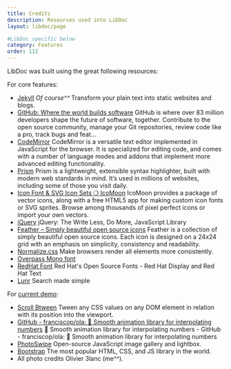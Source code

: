 ```yaml
---
title: Credits
description: Resources used into LibDoc
layout: libdoc/page

#LibDoc specific below
category: Features
order: 112
---
```


LibDoc was built using the great following resources:

For core features:

* [Jekyll](https://jekyllrb.com/) *Of course^^* Transform your plain text into static websites and blogs.
* [GitHub: Where the world builds software](https://github.com) GitHub is where over 83 million developers shape the future of software, together. Contribute to the open source community, manage your Git repositories, review code like a pro, track bugs and feat...
* [CodeMirror](https://codemirror.net/) CodeMirror is a versatile text editor implemented in JavaScript for the browser. It is specialized for editing code, and comes with a number of language modes and addons that implement more advanced editing functionality.
* [Prism](https://prismjs.com/) Prism is a lightweight, extensible syntax highlighter, built with modern web standards in mind. It’s used in millions of websites, including some of those you visit daily. 
* [Icon Font & SVG Icon Sets ❍ IcoMoon](https://icomoon.io/) IcoMoon provides a package of vector icons, along with a free HTML5 app for making custom icon fonts or SVG sprites. Browse among thousands of pixel perfect icons or import your own vectors.
* [jQuery](https://jquery.com/) jQuery: The Write Less, Do More, JavaScript Library
* [Feather – Simply beautiful open source icons](https://feathericons.com/) Feather is a collection of simply beautiful open source icons. Each icon is designed on a 24x24 grid with an emphasis on simplicity, consistency and readability.
* [Normalize.css](https://necolas.github.io/normalize.css/) Make browsers render all elements more consistently.
* [Overpass Mono font](https://fonts.google.com/specimen/Overpass+Mono) 
* [RedHat Font](https://github.com/RedHatOfficial/RedHatFont) Red Hat's Open Source Fonts - Red Hat Display and Red Hat Text
* [Lunr](https://lunrjs.com/) Search made simple


For [current demo](https://olivier3lanc.github.io/Jekyll-LibDoc/):

* [Scroll Btween](https://olivier3lanc.github.io/Scroll-Btween/) Tween any CSS values on any DOM element in relation with its position into the viewport.
* [GitHub - franciscop/ola: 🌊 Smooth animation library for interpolating numbers](https://github.com/franciscop/ola) 🌊 Smooth animation library for interpolating numbers - GitHub - franciscop/ola: 🌊 Smooth animation library for interpolating numbers
* [PhotoSwipe](https://photoswipe.com/) Open-source JavaScript image gallery and lightbox.
* [Bootstrap](https://getbootstrap.com/) The most popular HTML, CSS, and JS library in the world.
* All photo credits Olivier 3lanc (me^^).

